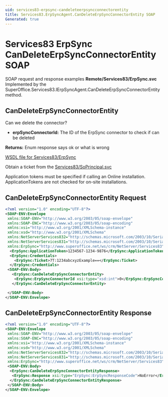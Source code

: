 ```yaml
---
uid: services83-erpsync-candeleteerpsyncconnectorentity
title: Services83.ErpSyncAgent.CanDeleteErpSyncConnectorEntity SOAP
Generated: true
---
```


# Services83 ErpSync CanDeleteErpSyncConnectorEntity SOAP

SOAP request and response examples **Remote/Services83/ErpSync.svc**
Implemented by the <see cref="M:SuperOffice.Services83.IErpSyncAgent.CanDeleteErpSyncConnectorEntity">SuperOffice.Services83.IErpSyncAgent.CanDeleteErpSyncConnectorEntity</see> method.

## CanDeleteErpSyncConnectorEntity

Can we delete the connector?

* **erpSyncConnectorId:** The ID of the ErpSync connector to check if can be deleted

**Returns:** Enum response says ok or what is wrong


[WSDL file for Services83/ErpSync](../Services83-ErpSync.md)

Obtain a ticket from the [Services83/SoPrincipal.svc](../SoPrincipal/SoPrincipal.md)

Application tokens must be specified if calling an Online installation. ApplicationTokens are not checked for on-site installations.

## CanDeleteErpSyncConnectorEntity Request

```xml
<?xml version="1.0" encoding="UTF-8"?>
<SOAP-ENV:Envelope
 xmlns:SOAP-ENV="http://www.w3.org/2003/05/soap-envelope"
 xmlns:SOAP-ENC="http://www.w3.org/2003/05/soap-encoding"
 xmlns:xsi="http://www.w3.org/2001/XMLSchema-instance"
 xmlns:xsd="http://www.w3.org/2001/XMLSchema"
 xmlns:NetServerServices832="http://schemas.microsoft.com/2003/10/Serialization/Arrays"
 xmlns:NetServerServices831="http://schemas.microsoft.com/2003/10/Serialization/"
 xmlns:ErpSync="http://www.superoffice.net/ws/crm/NetServer/Services83">
  <ErpSync:ApplicationToken>1234567-1234-9876</ErpSync:ApplicationToken>
  <ErpSync:Credentials>
    <ErpSync:Ticket>7T:1234abcxyzExample==</ErpSync:Ticket>
  </ErpSync:Credentials>
 <SOAP-ENV:Body>
   <ErpSync:CanDeleteErpSyncConnectorEntity>
    <ErpSync:ErpSyncConnectorId xsi:type="xsd:int">0</ErpSync:ErpSyncConnectorId>
   </ErpSync:CanDeleteErpSyncConnectorEntity>

 </SOAP-ENV:Body>
</SOAP-ENV:Envelope>

```


## CanDeleteErpSyncConnectorEntity Response

```xml
<?xml version="1.0" encoding="UTF-8"?>
<SOAP-ENV:Envelope
 xmlns:SOAP-ENV="http://www.w3.org/2003/05/soap-envelope"
 xmlns:SOAP-ENC="http://www.w3.org/2003/05/soap-encoding"
 xmlns:xsi="http://www.w3.org/2001/XMLSchema-instance"
 xmlns:xsd="http://www.w3.org/2001/XMLSchema"
 xmlns:NetServerServices832="http://schemas.microsoft.com/2003/10/Serialization/Arrays"
 xmlns:NetServerServices831="http://schemas.microsoft.com/2003/10/Serialization/"
 xmlns:ErpSync="http://www.superoffice.net/ws/crm/NetServer/Services83">
 <SOAP-ENV:Body>
  <ErpSync:CanDeleteErpSyncConnectorEntityResponse>
   <ErpSync:Response xsi:type="ErpSync:ErpSyncResponseCode">NoError</ErpSync:Response>
  </ErpSync:CanDeleteErpSyncConnectorEntityResponse>
 </SOAP-ENV:Body>
</SOAP-ENV:Envelope>

```

